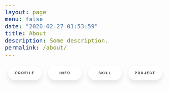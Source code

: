 ```yaml
---
layout: page
menu: false
date: "2020-02-27 01:53:59"
title: About
description: Some description.
permalink: /about/
---
```

<style>
    @font-face {
        font-family: 'Cafe24Ssurround';
        src: url('https://cdn.jsdelivr.net/gh/projectnoonnu/noonfonts_2105_2@1.0/Cafe24Ssurround.woff') format('woff');
        font-weight: normal;
        font-style: normal;
    }
    .text {
        font-family: 'Cafe24Ssurround'!important;
    }
    p, span {
        font-size: 18px!important;
    }
    h2, h3{
        color: #4CB7FF;
    }
    .menu {
        height: 100%;
        display: flex;
        align-items: center;
        justify-content: center;
    }

    .tablink {
        width: 140px;
        height: 45px;
        font-family: 'Roboto', sans-serif;
        font-size: 11px;
        text-transform: uppercase;
        letter-spacing: 2.5px;
        font-weight: 500;
        color: #000;
        background-color: #fff;
        border: none;
        border-radius: 45px;
        box-shadow: 0px 8px 15px rgba(0, 0, 0, 0.1);
        transition: all 0.3s ease 0s;
        cursor: pointer;
        outline: none;
        margin: 10px;
    }

    .tablink:hover {
        background-color: #4CB7FF;
        box-shadow: 0px 15px 20px rgba(76, 183, 255, 0.4);
        color: #fff;
        transform: translateY(-5px);
    }

    .tabcontent {
        display: none;
        padding: 20px;
        border-top: none;
    }
    .intro {
        width: 1300px;
        height: 500px;
        padding: 20px;
        background-color: #fff;
        box-shadow: 0px 8px 15px rgba(0, 0, 0, 0.1);
        outline: none;
        margin: 0 auto;
        display: flex;
        flex-wrap: wrap;
    }
    .intro .item {
        flex-basis: 45%;
        margin: 0px;
        box-sizing: border-box;
        width: 150px;
    }
    .intro .item2 {
        flex-basis: 45%;
        margin: 0px;
        box-sizing: border-box;
        width: 300px;
    }
    .intro .item3 {
        flex-basis: 30%;
        margin: 0px;
        box-sizing: border-box;
        width: 150px;
    }
    #img {
        width: 430px;
        height: 430px;
        border-radius: 10px;
        box-shadow: 0px 8px 15px rgba(0, 0, 0, 0.7);
        transform: rotate(-3deg);
        outline: none;
        padding: 0px;
    }
    .git:hover{
        filter: grayscale(100%) brightness(50%);
    }
    #skill {
        width: 150px;
        height: 150px;
        margin: 0;
        vertical-align: middle;
    }

    .image-container {
        position: relative;
        display: inline-block;
        width: 180px;
        height: 180px;
        overflow: hidden;
        margin: 30px;
        border-radius: 25px;
    }

    .image-container .overlay {
        position: absolute;
        top: 0;
        bottom: 0;
        left: 0;
        right: 0;
        height: 100%;
        width: 100%;
        opacity: 0;
        transition: .5s ease;
        background-color: black;
    }

    .image-container:hover .overlay {
        opacity: 0.8;
    }

    #skill2 {
        width: 300px;
        height: 200px;
        margin: 0;
        vertical-align: middle;
    }
    .image-container2 {
        position: relative;
        display: inline-block;
        width: 300px;
        height: 200px;
        overflow: hidden;
        margin: 30px;
        border-radius: 25px;
    }

    .image-container2 .overlay {
        position: absolute;
        top: 0;
        bottom: 0;
        left: 0;
        right: 0;
        height: 100%;
        width: 100%;
        opacity: 0;
        transition: .5s ease;
        background-color: black;
    }

    .image-container2:hover .overlay {
        opacity: 0.8;
    }

    .overlay .text {
        color: white;
        font-size: 20px;
        position: absolute;
        top: 50%;
        left: 50%;
        transform: translate(-50%, -50%);
        text-align: center;
    }
    #git {
        color: black!important;
    }
</style>

<div class="menu">
    <button class="tablink" onclick="openPage('Menu1', this)">PROFILE</button>
    <button class="tablink" onclick="openPage('Menu2', this)">INFO</button>
    <button class="tablink" onclick="openPage('Menu3', this)">SKILL</button>
    <button class="tablink" onclick="openPage('Menu4', this)">PROJECT</button>
</div>

<div id="Menu1" class="tabcontent">
    <div class="intro">
        <div class="item2">
            <img src="../assets/img/uploads/lhk.jpg" alt="Your Image" id ="img">
        </div>
        <div class="item" style="position: relative; bottom: 30px;">
            <h3 class="text">MY INTRODUCTION</h3><br>
            <span class="text">안녕하세요! 저는 이현규입니다.</span><br><br>
            <span class="text">웹 개발 분야에서 끊임없이 새로운 기술을 배우고, 이를 통해 자신을 계속해서 성장시켜 좋은 웹 개발자가 되고싶습니다.</span>
            <h3 class="text">MBTI : INFJ</h3><br>
            <span class="text">철저한 계획성과 높은 헌신도를 통한 업무 효율성 증가</span><br><br>
            <span class="text">뛰어난 창의력과 직관력을 이용한 뛰어난 문제해결 능력</span><br><br>
            <span class="text">타인을 이해하고 파악하는 능력을 통해 어디든 어울리는 사람</span>
        </div>
    </div>
</div>
<center>
<div id="Menu2" class="tabcontent">
    <div class="intro" style="justify-content: center;">
        <div class="item3">
            <h3 class="text">Birth</h3>
            <p class="text">2000.09</p>
        </div>
        <div class="item3">
            <h3 class="text">Phone</h3>
            <p class="text">010-9101-8806</p>
        </div>
        <div class="item3">
            <h3 class="text">Adress</h3>
            <p class="text">경기도 수원시</p>
        </div>
        <div class="item3">
            <h3 class="text">Email</h3>
            <p class="text">dlgusrb1596@naver.com</p>
        </div>
        <div class="item3">
            <h3 class="text">Major</h3>
            <p class="text">백석대학교 정보보호학 전공</p>
        </div>
        <div class="item3">
            <h3 class="text">Github</h3>
            <p class="text"><a href ="https://github.com/hkyuuu00" id = "git">hkyuuu00</a></p>
        </div>
    </div>
</div>
</center>

<div id="Menu3" class="tabcontent">
    <div class="intro">
        <center>
        <div class="image-container">
            <img src="../assets/img/profile/html.png" id="skill">
            <div class="overlay">
                <div class="text">HTML<br><br>★★★★☆</div>
            </div>
        </div>
        <div class="image-container">
            <img src="../assets/img/profile/css.png" id="skill">
            <div class="overlay">
                <div class="text">CSS<br><br>★★★★☆</div>
            </div>
        </div>
        <div class="image-container">
            <img src="../assets/img/profile/javascript.png" id="skill">
            <div class="overlay">
                <div class="text">JavaScript<br><br>★★★☆☆</div>
            </div>
        </div>
        <div class="image-container">
            <img src="../assets/img/profile/php.png" id="skill">
            <div class="overlay">
                <div class="text">PHP<br><br>★★★★☆</div>
            </div>
        </div>
        <div class="image-container">
            <img src="../assets/img/profile/mysql.png" id="skill">
            <div class="overlay">
                <div class="text">MySql<br><br>★★★★☆</div>
            </div>
        </div>
        <div class="image-container">
            <img src="../assets/img/profile/react.png" id="skill">
            <div class="overlay">
                <div class="text">React<br><br>★★☆☆☆</div>
            </div>
        </div>
        <div class="image-container">
            <img src="../assets/img/profile/node-js.png" id="skill">
            <div class="overlay">
                <div class="text">Node.js<br><br>★★☆☆☆</div>
            </div>
        </div>
        <div class="image-container">
            <img src="../assets/img/profile/jquery.png" id="skill">
            <div class="overlay">
                <div class="text">Jquery<br><br>★★☆☆☆</div>
            </div>
        </div>
        <div class="image-container">
            <img src="../assets/img/profile/python.png" id="skill">
            <div class="overlay">
                <div class="text">Python<br><br>★★★☆☆</div>
            </div>
        </div>
        <div class="image-container">
            <img src="../assets/img/profile/github.png" id="skill">
            <div class="overlay">
                <div class="text">Github<br><br>★★★☆☆</div>
            </div>
        </div>
        </center>
    </div>
</div>

<div id="Menu4" class="tabcontent">
    <center>
    <div class="intro" style="justify-content: center;">
        <div class="image-container2">
            <a href = "https://github.com/hkyuuu00/create_community"><img src="../assets/img/profile/community.png" id="skill2"></a>
            <div class="overlay">
                <div class="text">커뮤니티 게시판</div>
            </div>
        </div>
        <div class="image-container2">
            <a href = "http://lhkyuuuu00.dothome.co.kr/kt/"><img src="../assets/img/profile/kiosk.png" id="skill2"></a>
            <div class="overlay">
                <div class="text">키오스크</div>
            </div>
        </div>
        <div class="image-container2">
            <a href = "https://github.com/hkyuuu00/"><img src="../assets/img/uploads/profile.png" id="skill2"></a>
            <div class="overlay">
                <div class="text">진행중...</div>
            </div>
        </div>
    </div>
    </center>
</div>


<script>
    function openPage(pageName, elmnt) {
        var i, tabcontent, tablinks;
        tabcontent = document.getElementsByClassName("tabcontent");
        for (i = 0; i < tabcontent.length; i++) {
            tabcontent[i].style.display = "none";
        }
        tablinks = document.getElementsByClassName("tablink");
        for (i = 0; i < tablinks.length; i++) {
            tablinks[i].style.backgroundColor = "";
        }
        document.getElementById(pageName).style.display = "block";
        elmnt.style.backgroundColor = "#ccc";
    }

    document.getElementsByClassName("tablink")[0].click();
</script>